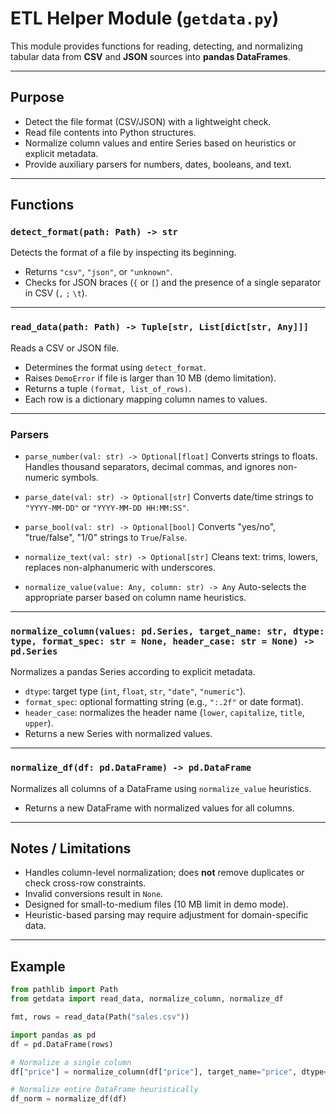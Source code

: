 # ETL Helper Module (`getdata.py`)

This module provides functions for reading, detecting, and normalizing tabular data from **CSV** and **JSON** sources into **pandas DataFrames**.

---

## Purpose
- Detect the file format (CSV/JSON) with a lightweight check.
- Read file contents into Python structures.
- Normalize column values and entire Series based on heuristics or explicit metadata.
- Provide auxiliary parsers for numbers, dates, booleans, and text.

---

## Functions

### `detect_format(path: Path) -> str`
Detects the format of a file by inspecting its beginning.

- Returns `"csv"`, `"json"`, or `"unknown"`.
- Checks for JSON braces (`{` or `[`) and the presence of a single separator in CSV (`,` `;` `\t`).

---

### `read_data(path: Path) -> Tuple[str, List[dict[str, Any]]]`
Reads a CSV or JSON file.

- Determines the format using `detect_format`.
- Raises `DemoError` if file is larger than 10 MB (demo limitation).
- Returns a tuple `(format, list_of_rows)`.
- Each row is a dictionary mapping column names to values.

---

### Parsers

- `parse_number(val: str) -> Optional[float]`
  Converts strings to floats. Handles thousand separators, decimal commas, and ignores non-numeric symbols.

- `parse_date(val: str) -> Optional[str]`
  Converts date/time strings to `"YYYY-MM-DD"` or `"YYYY-MM-DD HH:MM:SS"`.

- `parse_bool(val: str) -> Optional[bool]`
  Converts "yes/no", "true/false", "1/0" strings to `True`/`False`.

- `normalize_text(val: str) -> Optional[str]`
  Cleans text: trims, lowers, replaces non-alphanumeric with underscores.

- `normalize_value(value: Any, column: str) -> Any`
  Auto-selects the appropriate parser based on column name heuristics.

---

### `normalize_column(values: pd.Series, target_name: str, dtype: type, format_spec: str = None, header_case: str = None) -> pd.Series`
Normalizes a pandas Series according to explicit metadata.

- `dtype`: target type (`int`, `float`, `str`, `"date"`, `"numeric"`).
- `format_spec`: optional formatting string (e.g., `":.2f"` or date format).
- `header_case`: normalizes the header name (`lower`, `capitalize`, `title`, `upper`).
- Returns a new Series with normalized values.

---

### `normalize_df(df: pd.DataFrame) -> pd.DataFrame`
Normalizes all columns of a DataFrame using `normalize_value` heuristics.

- Returns a new DataFrame with normalized values for all columns.

---

## Notes / Limitations
- Handles column-level normalization; does **not** remove duplicates or check cross-row constraints.
- Invalid conversions result in `None`.
- Designed for small-to-medium files (10 MB limit in demo mode).
- Heuristic-based parsing may require adjustment for domain-specific data.

---

## Example

```python
from pathlib import Path
from getdata import read_data, normalize_column, normalize_df

fmt, rows = read_data(Path("sales.csv"))

import pandas as pd
df = pd.DataFrame(rows)

# Normalize a single column
df["price"] = normalize_column(df["price"], target_name="price", dtype=float, format_spec=":.2f")

# Normalize entire DataFrame heuristically
df_norm = normalize_df(df)
